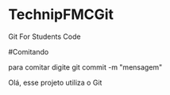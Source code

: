 # TechnipFMCGit
Git For Students Code

#Comitando

para comitar digite git commit -m "mensagem"

Olá, esse projeto utiliza o Git

